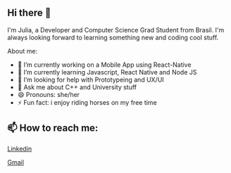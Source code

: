 ## Hi there 👋

I'm Julia, a Developer and Computer Science Grad Student from Brasil. I'm always looking forward to learning something new and coding cool stuff.

About me:

- 🔭 I’m currently working on a Mobile App using React-Native 
- 🌱 I’m currently learning Javascript, React Native and Node JS
- 🤔 I’m looking for help with Prototypeing and UX/UI
- 💬 Ask me about C++ and University stuff
- 😄 Pronouns: she/her
- ⚡ Fun fact: i enjoy riding horses on my free time 


## 📫 How to reach me: 

[Linkedin](https://www.linkedin.com/in/julia-miranda-sousa/)

[Gmail](mailto:juliaeduardasousa@gmail.com)
